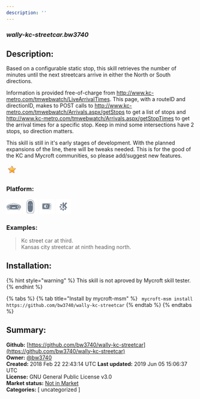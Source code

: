 ```yaml
---
description: ''
---
```


### _wally-kc-streetcar.bw3740_  
## Description:  
Based on a configurable static stop, this skill retrieves the number of minutes until the next streetcars arrive in either the North or South directions.

Information is provided free-of-charge from http://www.kc-metro.com/tmwebwatch/LiveArrivalTimes. This page, with a routeID and directionID, makes to POST calls to http://www.kc-metro.com/tmwebwatch/Arrivals.aspx/getStops to get a list of stops and http://www.kc-metro.com/tmwebwatch/Arrivals.aspx/getStopTimes to get the arrival times for a specific stop. Keep in mind some intersections have 2 stops, so direction matters.

This skill is still in it's early stages of development. With the planned expansions of the line, there will be tweaks needed. This is for the good of the KC and Mycroft communities, so please add/suggest new features.  
  
![](../.gitbook/assets/star.png)  
  
### Platform:  
 ![Mark I](../.gitbook/assets/mark-1-icon.png)  ![Mark II](../.gitbook/assets/mark-2-icon.png)  ![Picroft](../.gitbook/assets/picroft-icon.png)  ![plasmoid](../.gitbook/assets/kde.png)   
### Examples:  
> Kc street car at third.  
> Kansas city streetcar at ninth heading north.  
  
## Installation:  
{% hint style="warning" %}
This skill is not aproved by Mycroft skill tester.
{% endhint %}
    
{% tabs %}
{% tab title="Install by mycroft-msm" %}
``` mycroft-msm install https://github.com/bw3740/wally-kc-streetcar```
{% endtab %}
  {% endtabs %}
    
## Summary:  
**Github:** [https://github.com/bw3740/wally-kc-streetcar](https://github.com/bw3740/wally-kc-streetcar)  
**Owner:** [@bw3740](https://github.com/bw3740)  
**Created:** 2018 Feb 22 22:43:14 UTC  **Last updated:** 2019 Jun 05 15:06:37 UTC  
**License:** GNU General Public License v3.0  
**Market status:** [Not in Market](https://market.mycroft.ai/skill/)  
**Categories:** [ uncategorized ]   
